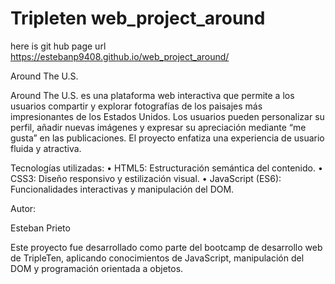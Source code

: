 # Tripleten web_project_around

here is git hub page url https://estebanp9408.github.io/web_project_around/

Around The U.S.

Around The U.S. es una plataforma web interactiva que permite a los usuarios compartir y explorar fotografías de los paisajes más impresionantes de los Estados Unidos. Los usuarios pueden personalizar su perfil, añadir nuevas imágenes y expresar su apreciación mediante “me gusta” en las publicaciones. El proyecto enfatiza una experiencia de usuario fluida y atractiva.

Tecnologías utilizadas:
• HTML5: Estructuración semántica del contenido.
• CSS3: Diseño responsivo y estilización visual.
• JavaScript (ES6): Funcionalidades interactivas y manipulación del DOM.

Autor:

Esteban Prieto

Este proyecto fue desarrollado como parte del bootcamp de desarrollo web de TripleTen, aplicando conocimientos de JavaScript, manipulación del DOM y programación orientada a objetos.
